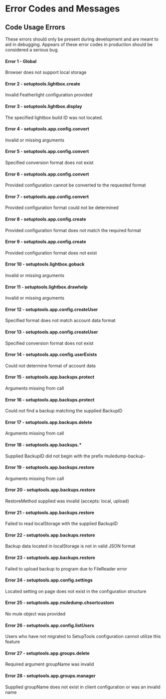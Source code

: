 # Error Codes and Messages

## Code Usage Errors
These errors should only be present during development and are meant to aid in debugging. Appears of these error codes in production should be considered a serious bug.

#### Error 1 - Global
Browser does not support local storage

#### Error 2 - setuptools.lightbox.create
Invalid Featherlight configuration provided

#### Error 3 - setuptools.lightbox.display
The specified lightbox build ID was not located.

#### Error 4 - setuptools.app.config.convert
Invalid or missing arguments

#### Error 5 - setuptools.app.config.convert
Specified conversion format does not exist

#### Error 6 - setuptools.app.config.convert
Provided configuration cannot be converted to the requested format

#### Error 7 - setuptools.app.config.convert
Provided configuration format could not be determined
       
#### Error 8 - setuptools.app.config.create
Provided configuration format does not match the required format
       
#### Error 9 - setuptools.app.config.create
Provided configuration format does not exist
       
#### Error 10 - setuptools.lightbox.goback
Invalid or missing arguments
        
#### Error 11 - setuptools.lightbox.drawhelp
Invalid or missing arguments

#### Error 12 - setuptools.app.config.createUser
Specified format does not match account data format

#### Error 13 - setuptools.app.config.createUser
Specified conversion format does not exist

#### Error 14 - setuptools.app.config.userExists
Could not determine format of account data

#### Error 15 - setuptools.app.backups.protect
Arguments missing from call

#### Error 16 - setuptools.app.backups.protect
Could not find a backup matching the supplied BackupID

#### Error 17 - setuptools.app.backups.delete
Arguments missing from call

#### Error 18 - setuptools.app.backups.*
Supplied BackupID did not begin with the prefix muledump-backup-

#### Error 19 - setuptools.app.backups.restore
Arguments missing from call

#### Error 20 - setuptools.app.backups.restore
RestoreMethod supplied was invalid (accepts: local, upload)

#### Error 21 - setuptools.app.backups.restore
Failed to read localStorage with the supplied BackupID

#### Error 22 - setuptools.app.backups.restore
Backup data located in localStorage is not in valid JSON format 

#### Error 23 - setuptools.app.backups.restore
Failed to upload backup to program due to FileReader error

#### Error 24 - setuptools.app.config.settings
Located setting on page does not exist in the configuration structure

#### Error 25 - setuptools.app.muledump.chsortcustom
No mule object was provided

#### Error 26 - setuptools.app.config.listUsers
Users who have not migrated to SetupTools configuration cannot utilize this feature

#### Error 27 - setuptools.app.groups.delete
Required argument groupName was invalid

#### Error 28 - setuptools.app.groups.manager
Supplied groupName does not exist in client configuration or was an invalid name

